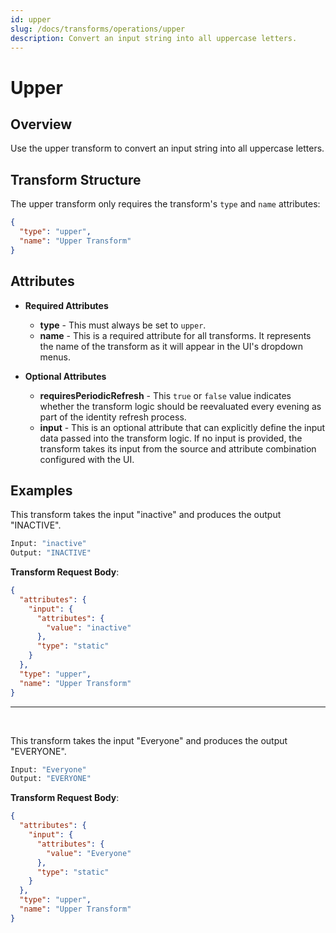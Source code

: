 ```yaml
---
id: upper
slug: /docs/transforms/operations/upper
description: Convert an input string into all uppercase letters.
---
```

# Upper

## Overview

Use the upper transform to convert an input string into all uppercase letters.

## Transform Structure

The upper transform only requires the transform's `type` and `name` attributes:

```json
{
  "type": "upper",
  "name": "Upper Transform"
}
```

## Attributes

- **Required Attributes**

  - **type** - This must always be set to `upper`.
  - **name** - This is a required attribute for all transforms. It represents the name of the transform as it will appear in the UI's dropdown menus.

- **Optional Attributes**
  - **requiresPeriodicRefresh** - This `true` or `false` value indicates whether the transform logic should be reevaluated every evening as part of the identity refresh process.
  - **input** - This is an optional attribute that can explicitly define the input data passed into the transform logic. If no input is provided, the transform takes its input from the source and attribute combination configured with the UI.

## Examples

This transform takes the input "inactive" and produces the output "INACTIVE".

```bash
Input: "inactive"
Output: "INACTIVE"
```

**Transform Request Body**:

```json
{
  "attributes": {
    "input": {
      "attributes": {
        "value": "inactive"
      },
      "type": "static"
    }
  },
  "type": "upper",
  "name": "Upper Transform"
}
```

---

<p>&nbsp;</p>

This transform takes the input "Everyone" and produces the output "EVERYONE".

```bash
Input: "Everyone"
Output: "EVERYONE"
```

**Transform Request Body**:

```json
{
  "attributes": {
    "input": {
      "attributes": {
        "value": "Everyone"
      },
      "type": "static"
    }
  },
  "type": "upper",
  "name": "Upper Transform"
}
```

